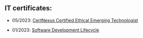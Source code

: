 ## IT certificates:

- 05/2023: [CertNexus Certified Ethical Emerging Technologist](https://coursera.org/share/e3ba49449d379f9dda50e303b478614e)

- 01/2023: [Software Development Lifecycle](https://coursera.org/share/5db3a1b37fee8a1a3c8d822debe1ed6d)
